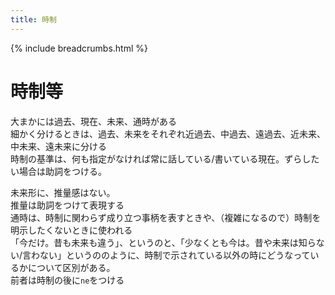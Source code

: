 ```yaml
---
title: 時制
---
```


{% include breadcrumbs.html %}
# 時制等  
大まかには過去、現在、未来、通時がある  
細かく分けるときは、過去、未来をそれぞれ近過去、中過去、遠過去、近未来、中未来、遠未来に分ける  
時制の基準は、何も指定がなければ常に話している/書いている現在。ずらしたい場合は助詞をつける。  
<!--TODO tag="NEW_FEATURE",title="相対時制的な表現": 今はすべて絶対時制だが、相対時制的な表現もできると、例えば`sus`節内での通時形などがその表現に移行できて、あいまいな（時制にかかわらなくない）通時形が減らせるのでは-->  
未来形に、推量感はない。  
推量は助詞をつけて表現する  
通時は、時制に関わらず成り立つ事柄を表すときや、（複雑になるので）時制を明示したくないときに使われる  
「今だけ。昔も未来も違う」、というのと、「少なくとも今は。昔や未来は知らない/言わない」というののように、時制で示されている以外の時にどうなっているかについて区別がある。  
前者は時制の後に`ne`をつける  
